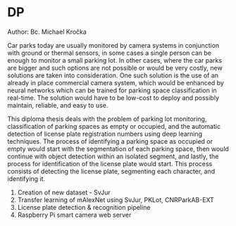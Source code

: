 # DP
Author: Bc. Michael Kročka

Car parks today are usually monitored by camera systems in conjunction with ground or thermal sensors, in some cases a single person can be enough to monitor a small parking lot. In other cases, where the car parks are bigger and such options are not possible or would be very costly, new solutions are taken into consideration. One such solution is the use of an already in place commercial camera system, which would be enhanced by neural networks which can be trained for parking space classification in real-time. The solution would have to be low-cost to deploy and possibly maintain, reliable, and easy to use.

This diploma thesis deals with the problem of parking lot monitoring, classification of parking spaces as empty or occupied, and the automatic detection of license plate registration numbers using deep learning techniques. The process of identifying a parking space as occupied or empty would start with the segmentation of each parking space, then would continue with object detection within an isolated segment, and lastly, the process for identification of the license plate would start. This process consists of detecting the license plate, segmenting each character, and identifying it.

1. Creation of new dataset - SvJur
2. Transfer learning of mAlexNet using SvJur, PKLot, CNRParkAB-EXT
3. License plate detection & recognition pipeline
4. Raspberry Pi smart camera web server
